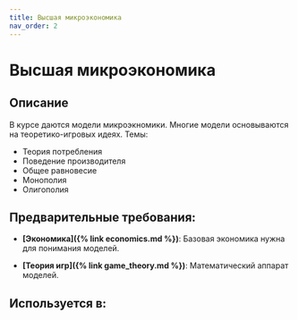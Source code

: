 ```yaml
---
title: Высшая микроэкономика
nav_order: 2
---
```


# Высшая микроэкономика


## Описание 
В курсе даются модели микроэкномики. Многие модели основываются на теоретико-игровых идеях.
Темы:
- Теория потребления
- Поведение производителя
- Общее равновесие
- Монополия
- Олигополия


## Предварительные требования:

- **[Экономика]({% link economics.md %})**: Базовая экономика нужна для понимания моделей.


- **[Теория игр]({% link game_theory.md %})**: Математический аппарат моделей.



## Используется в:
